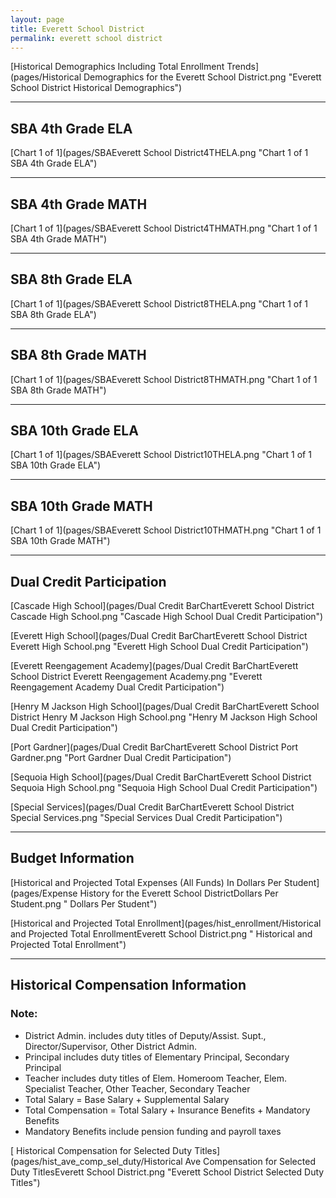 ```yaml
---
layout: page
title: Everett School District
permalink: everett school district
---
```



[Historical Demographics Including Total Enrollment Trends](pages/Historical Demographics for the Everett School District.png "Everett School District Historical Demographics")

___

## SBA 4th Grade ELA

[Chart 1 of 1](pages/SBAEverett School District4THELA.png "Chart 1 of 1 SBA 4th Grade ELA")


___

## SBA 4th Grade MATH

[Chart 1 of 1](pages/SBAEverett School District4THMATH.png "Chart 1 of 1 SBA 4th Grade MATH")


___

## SBA 8th Grade ELA

[Chart 1 of 1](pages/SBAEverett School District8THELA.png "Chart 1 of 1 SBA 8th Grade ELA")


___

## SBA 8th Grade MATH

[Chart 1 of 1](pages/SBAEverett School District8THMATH.png "Chart 1 of 1 SBA 8th Grade MATH")


___

## SBA 10th Grade ELA

[Chart 1 of 1](pages/SBAEverett School District10THELA.png "Chart 1 of 1 SBA 10th Grade ELA")


___

## SBA 10th Grade MATH

[Chart 1 of 1](pages/SBAEverett School District10THMATH.png "Chart 1 of 1 SBA 10th Grade MATH")


___

## Dual Credit Participation

[Cascade High School](pages/Dual Credit BarChartEverett School District Cascade High School.png "Cascade High School Dual Credit Participation")

[Everett High School](pages/Dual Credit BarChartEverett School District Everett High School.png "Everett High School Dual Credit Participation")

[Everett Reengagement Academy](pages/Dual Credit BarChartEverett School District Everett Reengagement Academy.png "Everett Reengagement Academy Dual Credit Participation")

[Henry M Jackson High School](pages/Dual Credit BarChartEverett School District Henry M Jackson High School.png "Henry M Jackson High School Dual Credit Participation")

[Port Gardner](pages/Dual Credit BarChartEverett School District Port Gardner.png "Port Gardner Dual Credit Participation")

[Sequoia High School](pages/Dual Credit BarChartEverett School District Sequoia High School.png "Sequoia High School Dual Credit Participation")

[Special Services](pages/Dual Credit BarChartEverett School District Special Services.png "Special Services Dual Credit Participation")


___

## Budget Information

[Historical and Projected Total Expenses (All Funds) In Dollars Per Student](pages/Expense History for the Everett School DistrictDollars Per Student.png " Dollars Per Student")

[Historical and Projected Total Enrollment](pages/hist_enrollment/Historical and Projected Total EnrollmentEverett School District.png " Historical and Projected Total Enrollment")


___

## Historical Compensation Information
### Note:
- District Admin. includes duty titles of Deputy/Assist. Supt., Director/Supervisor, Other District Admin.
- Principal includes duty titles of Elementary Principal, Secondary Principal
- Teacher includes duty titles of Elem. Homeroom Teacher, Elem. Specialist Teacher, Other Teacher, Secondary Teacher
- Total Salary = Base Salary + Supplemental Salary
- Total Compensation = Total Salary + Insurance Benefits + Mandatory Benefits
- Mandatory Benefits include pension funding and payroll taxes

[ Historical Compensation for Selected Duty Titles](pages/hist_ave_comp_sel_duty/Historical Ave Compensation for Selected Duty TitlesEverett School District.png "Everett School District Selected Duty Titles")

